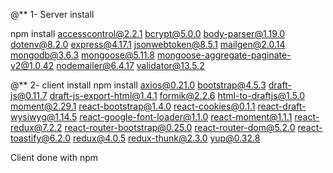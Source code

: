 
@** 1- Server install

npm install accesscontrol@2.2.1 bcrypt@5.0.0 body-parser@1.19.0 dotenv@8.2.0 express@4.17.1 jsonwebtoken@8.5.1 mailgen@2.0.14 mongodb@3.6.3 mongoose@5.11.8 mongoose-aggregate-paginate-v2@1.0.42 nodemailer@6.4.17 validator@13.5.2

@** 2- client install
npm install axios@0.21.0 bootstrap@4.5.3 draft-js@0.11.7 draft-js-export-html@1.4.1 formik@2.2.6 html-to-draftjs@1.5.0 moment@2.29.1 react-bootstrap@1.4.0 react-cookies@0.1.1 react-draft-wysiwyg@1.14.5 react-google-font-loader@1.1.0 react-moment@1.1.1 react-redux@7.2.2 react-router-bootstrap@0.25.0 react-router-dom@5.2.0 react-toastify@6.2.0 redux@4.0.5 redux-thunk@2.3.0 yup@0.32.8

Client done with npm

